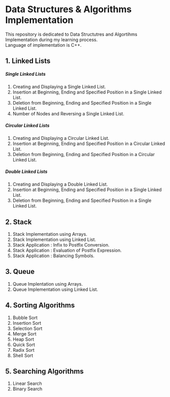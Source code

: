 # Data Structures & Algorithms Implementation

This repository is dedicated to Data Structutres and Algortihms Implementation during my learning process.<br />
Language of implementation is C++.

## 1.  Linked Lists
##### Single Linked Lists
1. Creating and Displaying a Single Linked List.
2. Insertion at Beginning, Ending and Specified Position in a Single Linked List.
3. Deletion from Beginning, Ending and Specified Position in a Single Linked List.
4. Number of Nodes and Reversing a Single Linked List.

##### Circular Linked Lists
1. Creating and Displaying a Circular Linked List.
2. Insertion at Beginning, Ending and Specified Position in a Circular Linked List.
3. Deletion from Beginning, Ending and Specified Position in a Circular Linked List.

##### Double Linked Lists
1. Creating and Displaying a Double Linked List.
2. Insertion at Beginning, Ending and Specified Position in a Single Linked List.
3. Deletion from Beginning, Ending and Specified Position in a Single Linked List.


## 2. Stack
1. Stack Implementation using Arrays.
2. Stack Implementation using Linked List.
3. Stack Application : Infix to Postfix Conversion.
4. Stack Application : Evaluation of Postfix Expression.
5. Stack Application : Balancing Symbols.


## 3. Queue
1. Queue Implentation using Arrays.
2. Queue Implementation using Linked List.


## 4. Sorting Algorithms
1. Bubble Sort
2. Insertion Sort
3. Selection Sort
4. Merge Sort
5. Heap Sort
6. Quick Sort
7. Radix Sort
8. Shell Sort


## 5. Searching Algorithms
1. Linear Search
2. Binary Search

